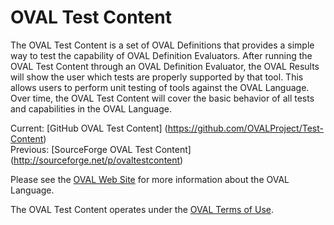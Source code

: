 OVAL Test Content
============

The OVAL Test Content is a set of OVAL Definitions that provides a simple way to test the capability of OVAL Definition Evaluators. After running the OVAL Test Content through an OVAL Definition Evaluator, the OVAL Results will show the user which tests are properly supported by that tool. This allows users to perform unit testing of tools against the OVAL Language. Over time, the OVAL Test Content will cover the basic behavior of all tests and capabilities in the OVAL Language.

Current: [GitHub OVAL Test Content] (https://github.com/OVALProject/Test-Content)<br>
Previous: [SourceForge OVAL Test Content] (http://sourceforge.net/p/ovaltestcontent)<br>

Please see the [OVAL Web Site](https://oval.cisecurity.org/) for more information about the OVAL Language.

The OVAL Test Content operates under the [OVAL Terms of Use](https://oval.cisecurity.org/terms).

